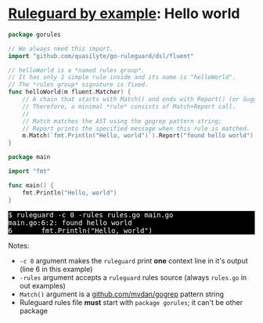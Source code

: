 # [Ruleguard by example](https://go-ruleguard.github.io/by-example/): Hello world

```go
package gorules

// We always need this import.
import "github.com/quasilyte/go-ruleguard/dsl/fluent"

// helloWorld is a *named rules group*.
// It has only 1 simple rule inside and its name is "helloWorld".
// The *rules group* signature is fixed.
func helloWorld(m fluent.Matcher) {
	// A chain that starts with Match() and ends with Report() (or Suggest) call called a *rule*.
	// Therefore, a minimal *rule* consists of Match+Report call.
	//
	// Match matches the AST using the gogrep pattern string;
	// Report prints the specified message when this rule is matched.
	m.Match(`fmt.Println("Hello, world")`).Report("found hello world")
}
```

```go
package main

import "fmt"

func main() {
	fmt.Println("Hello, world")
}
```

<pre style="color: white; background-color: black">
$ ruleguard -c 0 -rules rules.go main.go
main.go:6:2: found hello world
6		fmt.Println("Hello, world")
</pre>

Notes:
* `-c 0` argument makes the `ruleguard` print **one** context line in it's output (line 6 in this example)
* `-rules` argument accepts a `ruleguard` rules source (always `rules.go` in out examples)
* `Match()` argument is a [github.com/mvdan/gogrep](https://github.com/mvdan/gogrep) pattern string
* Ruleguard rules file **must** start with `package gorules`; it can't be other package
